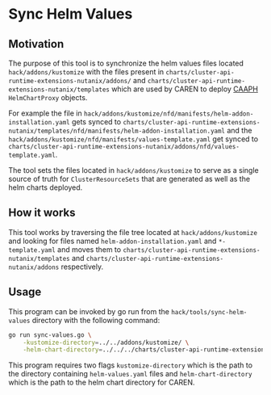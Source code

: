 <!--
 Copyright 2023 Nutanix. All rights reserved.
 SPDX-License-Identifier: Apache-2.0
 -->

# Sync Helm Values

## Motivation

The purpose of this tool is to synchronize the helm values files located `hack/addons/kustomize` with the files
present in `charts/cluster-api-runtime-extensions-nutanix/addons/`
and `charts/cluster-api-runtime-extensions-nutanix/templates` which are used by CAREN to deploy
[CAAPH](https://github.com/kubernetes-sigs/cluster-api-addon-provider-helm) `HelmChartProxy` objects.

For example the file in `hack/addons/kustomize/nfd/manifests/helm-addon-installation.yaml` gets synced to
`charts/cluster-api-runtime-extensions-nutanix/templates/nfd/manifests/helm-addon-installation.yaml` and the
`hack/addons/kustomize/nfd/manifests/values-template.yaml` get synced to
`charts/cluster-api-runtime-extensions-nutanix/addons/nfd/values-template.yaml`.

The tool sets the files located in `hack/addons/kustomize` to serve as a single source of truth for
`ClusterResourceSets` that are generated as well as the helm charts deployed.

## How it works

This tool works by traversing the file tree located at `hack/addons/kustomize` and looking for files named
`helm-addon-installation.yaml` and `*-template.yaml` and moves them to
`charts/cluster-api-runtime-extensions-nutanix/templates` and
`charts/cluster-api-runtime-extensions-nutanix/addons` respectively.

## Usage

This program can be invoked by go run from the `hack/tools/sync-helm-values` directory with the following command:

```bash
go run sync-values.go \
    -kustomize-directory=../../addons/kustomize/ \
    -helm-chart-directory=../../../charts/cluster-api-runtime-extensions-nutanix/
```

This program requires two flags `kustomize-directory` which is the path to the directory containing `helm-values.yaml`
files and `helm-chart-directory` which is the path to the helm chart directory for CAREN.
